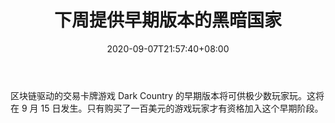 ﻿---
title: "下周提供早期版本的黑暗国家"
date: 2020-09-07T21:57:40+08:00
lastmod: 2020-09-07T16:45:40+08:00
draft: false
authors: ["Leanne"]
description: "区块链驱动的交易卡牌游戏 Dark Country 的早期版本将可供极少数玩家玩。这将在 9 月 15 日发生。只有购买了一百美元的游戏玩家才有资格加入这个早期阶段。"
featuredImage: "early-version-dark-country-available-next-week.png"
tags: ["Virtual World","虚拟世界","Play to Earn"]
categories: ["news"]
news: ["虚拟世界"]
weight: 
lightgallery: true
pinned: false
recommend: false
recommend1: false
---

区块链驱动的交易卡牌游戏 Dark Country 的早期版本将可供极少数玩家玩。这将在 9 月 15 日发生。只有购买了一百美元的游戏玩家才有资格加入这个早期阶段。

<!--more-->

